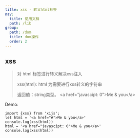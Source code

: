 ```yaml
---
title: xss - 转义html标签
nav:
  title: 使用文档
  path: /lib
group:
  path: /dom
  title: dom操作
  order: 2
---
```


## xss

> 对 html 标签进行转义解决xss注入
> 
> xss(html): html 为需要进行xss转义的字符串
> 
> 返回值：string类型。 &lt;a href=&quot;javascipt: 0&quot;&gt;Me &amp; you&lt;/a&gt;

Demo:

```tsx | pure
import {xss} from 'xijs';
let html = '<a href="#">Me & you</a>'
console.log(xss(html))
html = '<a href="javascipt: 0">Me & you</a>'
console.log(xss(html))
```
